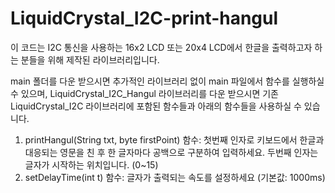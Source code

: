 # LiquidCrystal_I2C-print-hangul

 이 코드는 I2C 통신을 사용하는 16x2 LCD 또는 20x4 LCD에서 한글을 출력하고자 하는 분들을 위해 제작된 라이브러리입니다.
 
 main 폴더를 다운 받으시면 추가적인 라이브러리 없이 main 파일에서 함수를 실행하실 수 있으며,
 LiquidCrystal_I2C_Hangul 라이브러리를 다운 받으시면 기존 LiquidCrystal_I2C 라이브러리에 포함된 함수들과 아래의 함수들을 사용하실 수 있습니다.
 
 1. printHangul(String txt, byte firstPoint) 함수: 첫번째 인자로 키보드에서 한글과 대응되는 영문을 친 후 한 글자마다 공백으로 구분하여 입력하세요.
    두번째 인자는 글자가 시작하는 위치입니다. (0~15)
 2. setDelayTime(int t) 함수: 글자가 출력되는 속도를 설정하세요 (기본값: 1000ms)
